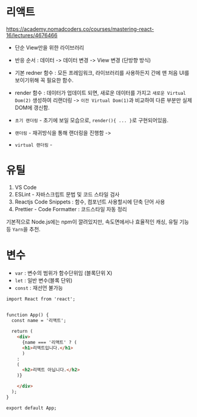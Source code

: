 # 리액트

https://academy.nomadcoders.co/courses/mastering-react-16/lectures/4676466

- 단순 View만을 위한 라이브러리

- 반응 순서 : 데이터 -> 데이터 변경 -> View 변경 (단방향 방식)

- 기본 redner 함수 : 모든 프레임워크, 라이브러리를 사용하든지 간에 맨 처음 UI를 보이기위해 꼭 필요한 함수.

- render 함수 : 데이터가 업데이트 되면, 새로운 데이터를 가지고 `새로운 Virtual Dom(2)` 생성하여 리랜더링 -> `이전 Virtual Dom(1)`과 비교하여 다른 부분만 실제 DOM에 갱신함.



- `초기 랜더링` - 초기에 보일 모습으로, `render(){ ... }`로 구현되어있음. 

- `랜더링` - 재귀방식을 통해 랜더링을 진행함 -> 

- `virtual 랜더링` - 



# 유틸

1. VS Code
2. ESLint - 자바스크립트 문법 및 코드 스타일 검사
3. Reactjs Code Snippets : 함수, 컴포넌트 사용할시에 단축 단어 사용
4. Prettier - Code Formatter : 코드스타일 자동 정리

기본적으로 Node.js에는 npm이 깔려있지만, 속도면에서나 효율적인 캐싱, 유틸 기능 등 `Yarn`을 추천.


# 변수

- `var` : 변수의 범위가 함수단위임 (블록단위 X)
- `let` : 일반 변수(블록 단위)
- `const` : 재선언 불가능


```HTML
import React from 'react';


function App() {
  const name = '리액트';
   
  return (
    <div>
      {name === '리액트' ? (
      <h1>리액트입니다.</h1>
      ) 
    : 
    (
      <h2>리액트 아닙니다.</h2>
    )}

    </div>
  );
}

export default App;
```


